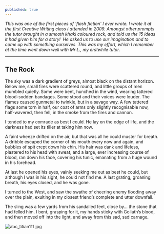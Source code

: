 ```yaml
---
published: true
---
```

_This was one of the first pieces of 'flash fiction' I ever wrote. I wrote it at the first Creative Writing class I attended in 2009. Amongst other prompts the tutor brought in a smooth khaki coloured rock, and told us the 15 ideas it had given him for a story!  He asked us to use our imagination and to come up with something ourselves. This was my effort, which I remember at the time went down well with Mr L., my erstwhile tutor._   

  
---  

## The Rock


The sky was a dark gradient of greys, almost black on the distant horizon. Below me, small fires   were scattered round, and little groups of men mumbled quietly. Some were bent, hunched in the wind, wearing tattered blood-sodden bandages. Some stood and their voices were louder. The flames caused gunmetal to twinkle, but in a savage way. A few tattered flags some torn in half, our coat of arms only slightly recognisable now, half-wavered, then fell, in the smoke from the fires and cannon.

I tended to my comrade as best I could. He lay on the edge of life, and the darkness had set its tiller at taking him now.

A faint wheeze drifted on the air, but that was all he could muster for breath. A dribble escaped the corner of his mouth every now and again, and bubbles of spit crept down his chin. His hair was dank and lifeless, plastered to his head with sweat, and a large, ever increasing course of blood, ran down his face, covering his tunic, emanating from a huge wound in his forehead.

At last he opened his eyes, vainly seeking me out as best he could, but although I was in his sight, he could not find me. A last grating, groaning breath, his eyes closed, and he was gone.

I turned to the West, and saw the swathe of cheering enemy flooding away over the plain, exulting in my closest friend’s complete and utter downfall.

The sling was a few yards from his sandalled feet, close by... the stone that had felled him. I bent, grasping for it, my hands sticky with Goliath’s blood, and then moved off into the light, and away from this sad, sad carnage.

![abc_titian111.jpg]({{site.baseurl}}/assets/images/abc_titian111.jpg) 


